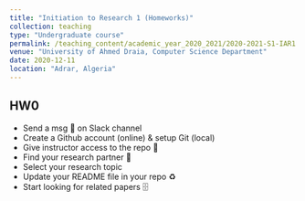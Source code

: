 ```yaml
---
title: "Initiation to Research 1 (Homeworks)"
collection: teaching
type: "Undergraduate course"
permalink: /teaching_content/academic_year_2020_2021/2020-2021-S1-IAR1
venue: "University of Ahmed Draia, Computer Science Department"
date: 2020-12-11
location: "Adrar, Algeria"
---
```

## HW0
* Send a msg 🔔 on Slack channel
* Create a Github account (online) & setup Git (local)
* Give instructor access to the repo 📨
* Find your research partner 🤝
* Select your research topic
* Update your README file in your repo ♻️
* Start looking for related papers 🗄️